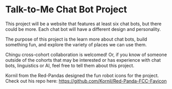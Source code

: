# Talk-to-Me Chat Bot Project
This project will be a website that features at least six chat bots, but there could be more. Each chat bot will have a different design and personality. 

The purpose of this project is the learn more about chat bots, build something fun, and explore the variety of places we can use them.

Chingu cross-cohort collaboration is welcomed! Or, if you know of someone outside of the cohorts that may be interested or has experience with chat bots, linguistics or AI, feel free to tell them about this project.

Kornil from the Red-Pandas designed the fun robot icons for the project. Check out his repo here: https://github.com/Kornil/Red-Panda-FCC-Favicon

